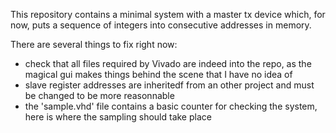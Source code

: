 This repository contains a minimal system with a master tx device which, for now, puts a sequence of integers into consecutive addresses in memory.

There are several things to fix right now:
- check that all files required by Vivado are indeed into the repo, as the magical gui makes things behind the scene that I have no idea of
- slave register addresses are inheritedf from an other project and must be changed to be more reasonnable
- the 'sample.vhd' file contains a basic counter for checking the system, here is where the sampling should take place

